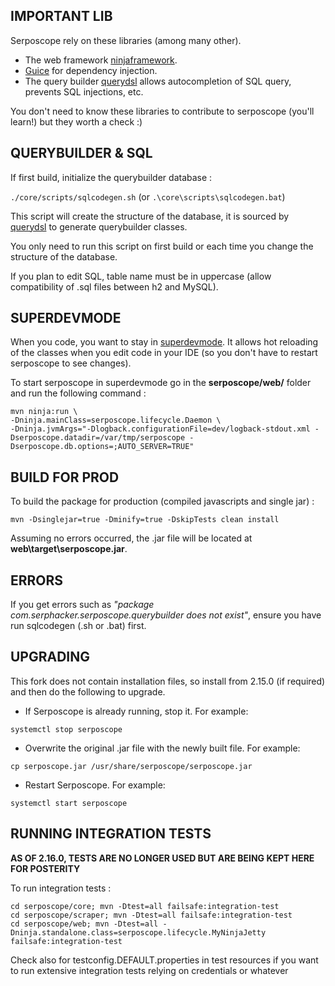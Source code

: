 ## IMPORTANT LIB

Serposcope rely on these libraries (among many other).

* The web framework [ninjaframework](http://www.ninjaframework.org/).
* [Guice](https://github.com/google/guice) for dependency injection.
* The query builder [querydsl](http://querydsl.com) allows autocompletion of SQL query, prevents SQL injections, etc.

You don't need to know these libraries to contribute to serposcope (you'll learn!) but they worth a check :)

## QUERYBUILDER & SQL

If first build, initialize the querybuilder database : 

`./core/scripts/sqlcodegen.sh` (or `.\core\scripts\sqlcodegen.bat`)

This script will create the structure of the database, it is sourced by [querydsl](http://www.querydsl.com/) to generate querybuilder classes.

You only need to run this script on first build or each time you change the structure of the database.

If you plan to edit SQL, table name must be in uppercase (allow compatibility of .sql files between h2 and MySQL).

## SUPERDEVMODE

When you code, you want to stay in [superdevmode](http://www.ninjaframework.org/documentation/basic_concepts/super_dev_mode.html). It allows hot reloading of the classes when you edit code in your IDE (so you don't have to restart serposcope to see changes).

To start serposcope in superdevmode go in the **serposcope/web/** folder and run the following command : 

```
mvn ninja:run \
-Dninja.mainClass=serposcope.lifecycle.Daemon \
-Dninja.jvmArgs="-Dlogback.configurationFile=dev/logback-stdout.xml -Dserposcope.datadir=/var/tmp/serposcope -Dserposcope.db.options=;AUTO_SERVER=TRUE"
```

## BUILD FOR PROD

To build the package for production (compiled javascripts and single jar) : 

`mvn -Dsinglejar=true -Dminify=true -DskipTests clean install`

Assuming no errors occurred, the .jar file will be located at **web\target\serposcope.jar**.

## ERRORS

If you get errors such as *"package com.serphacker.serposcope.querybuilder does not exist"*, ensure you have run sqlcodegen (.sh or .bat) first.

## UPGRADING

This fork does not contain installation files, so install from 2.15.0 (if required) and then do the following to upgrade.

* If Serposcope is already running, stop it. For example:

`systemctl stop serposcope`

* Overwrite the original .jar file with the newly built file. For example:

`cp serposcope.jar /usr/share/serposcope/serposcope.jar`

* Restart Serposcope. For example:

`systemctl start serposcope`

## RUNNING INTEGRATION TESTS

**AS OF 2.16.0, TESTS ARE NO LONGER USED BUT ARE BEING KEPT HERE FOR POSTERITY**

To run integration tests : 

```
cd serposcope/core; mvn -Dtest=all failsafe:integration-test
cd serposcope/scraper; mvn -Dtest=all failsafe:integration-test
cd serposcope/web; mvn -Dtest=all -Dninja.standalone.class=serposcope.lifecycle.MyNinjaJetty failsafe:integration-test
```

Check also for testconfig.DEFAULT.properties in test resources if you want to run extensive integration tests relying on credentials or whatever
